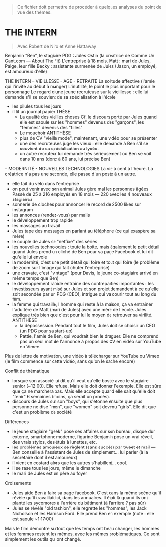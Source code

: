 > Ce fichier doit permettre de procéder à quelques analyses du point de vue des thèmes.

# THE INTERN

> Avec Robert de Niro et Anne Hattaway

Benjamin “Ben”, le stagiaire
PDG : Jules Ostin (la créatrice de Comme Un Gant.com — About The Fit) 
L'entreprise à 18 mois.
Matt : mari de Jules, Paige, leur fille
Becky : assistante surmenée de Jules (Jason, un employé, est amoureux d'elle)

THE INTERN
– VIEILLESSE - AGE - RETRAITE
  La solitude affective (l'amie qui l'invite au début à manger)
  L'inutilité, le point le plus important pour le personnage
  Le regard d'une jeune recruteuse sur la vieillesse : elle lui demande s'il se souvient de sa spécialisation à l'école
  - les pilules tous les jours
  - il lit un journal papier
  THÈSE
    - La qualité des vieilles choses
    Cf. le discours porté par Jules quand elle est saoule sur les "hommes" devenus des "garçons", les "femmes" devenus des "filles"
    - Le mouchoir
  ANTITHÈSE
    - plus de CV "vieille mode", maintenant, une vidéo pour se présenter
    - une des recruteuses juge les vieux : elle demande à Ben s'il se souvient de sa spécialisation au lycée.
    - un autre recruteur lui demande très sérieusement où Ben se voit dans 10 ans (donc à 80 ans, lui précise Ben)
    
– MODERNITÉ - NOUVELLES TECHNOLOGIES
  La vie à cent à l'heure. La créatrice n'a pas une seconde, elle passe d'un poste à un autre.
  - elle fait du vélo dans l'entreprise
  - on peut venir avec son animal
  Jules gère mal les personnes âgées
  Passé de 25 à 216 employés en 18 mois — 220 avec les 4 nouveaux stagiaires
  - sonnerie de cloches pour annoncer le record de 2500 likes sur instagram
  - les annonces (rendez-vous) par mails
  - le développement trop rapide
  - les massages au travail
  - Jules tape des messages en parlant au téléphone (ce qui exaspère sa mère)
  - le couple de Jules se "netfixe" des séries
  - les nouvelles technologies : toute la boite, mais également le petit détail quand Jules prend un cliché de Ben pour sa page Facebook et lui dit qu'elle lui envoie
  - la modernité, c'est une petit détail qui foire et tout qui foire (le problème de zoom sur l'image qui fait chuter l'entreprise)
  - une cravate, c'est "vintage" (pour Davis, le jeune co-stagiaire arrivé en même temps que Ben)
  - le développement rapide entraîne des contreparties importantes : les investisseurs ayant misé sur Jules et son projet demandent à ce qu'elle soit secondée par un PDG (CEO), intrigue qui va courir tout au long du film.
  - la femme qui travaille, l'homme qui reste à la maison, ça va entrainer l'adultère de Matt (mari de Jules) avec une mère de l'école. Jules explique très bien que c'est pour lui le moyen de retrouver sa virilité.
  ANTITHÈSE
    - la dépossession. Pendant tout le film, Jules doit se choisir un CEO (un PDG pour sa start-up)
    - Pattie, l'amie de Ben, qui voudrait bien le draguer. Elle ne comprend pas un seul mot de l'annonce à propos des CV en vidéo sur YouTube ou Vimeo.

Plus de lettre de motivation, une vidéo à télécharger sur YouTube ou Vimeo
  (le film commence sur cette vidéo, sans qu'on le sache encore)
  
Conflit de thématique
  - lorsque son associé lui dit qu'il veut qu'elle bosse avec le stagiaire senior (~12:00). Elle refuse. Mais elle doit donner l'exemple. Elle est sûre que ça ne marchera pas. Mais elle accepte quand elle sait qu'elle doit "tenir" 6 semaines (moins, ça serait un procès).
  - discours de Jules sur son "boys", qui s'étonne ensuite que plus personne ne dise "men", que "women" soit devenu "girls". Elle dit que c'est un problème de société
  
Différences
  - le jeune stagiaire "geek" pose ses affaires sur son bureau, disque dur externe, smartphone moderne, figurine
    Benjamin pose un vrai réveil, des vrais stylos, des étuis à lunettes, etc.
  - les problèmes amoureux se règlent (sans succès) par tweet et mail — Ben conseille à l'assistant de Jules de simplement… lui parler (à la secrétaire dont il est amoureux)
  - il vient en costard alors que les autres s'habillent… cool.
  - il se rase tous les jours, même le dimanche
  - le mari de Jules est un père  au foyer
  
Croisements
  - Jules aide Ben à faire sa page facebook. C'est dans la même scène qu'il révèle qu'il travaillait ici, dans les annuaires. Il était là quand ils ont planté les sycomores à l'arrière du bâtiment (à l'arrière ? pas sûr)
  - Jules se révèle "old fashion", elle regrette les "hommes", les Jack Nicholson et les Harrison Ford. Elle prend Ben en exemple (note : elle est saoule ~1:17:00)

Mais le film démontre surtout que les temps ont beau changer, les hommes et les femmes restent les mêmes, avec les mêmes problématiques. Ce sont simplement les outils qui ont changé.